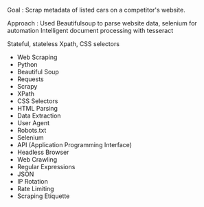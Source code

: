 Goal : Scrap metadata of listed cars on a competitor's website.

Approach : Used Beautifulsoup to parse website data, selenium for automation
Intelligent document processing with tesseract 

Stateful, stateless
Xpath, CSS selectors

- Web Scraping
- Python
- Beautiful Soup
- Requests
- Scrapy
- XPath
- CSS Selectors
- HTML Parsing
- Data Extraction
- User Agent
- Robots.txt
- Selenium
- API (Application Programming Interface)
- Headless Browser
- Web Crawling
- Regular Expressions
- JSON
- IP Rotation
- Rate Limiting
- Scraping Etiquette
